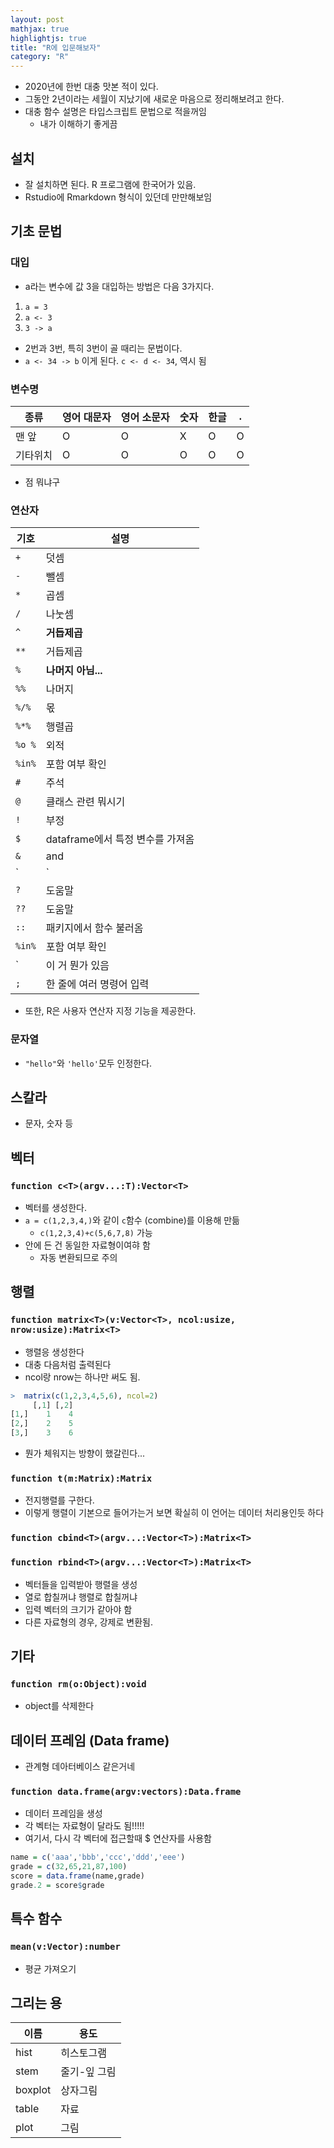```yaml
---
layout: post
mathjax: true
highlightjs: true
title: "R에 입문해보자"
category: "R"
---
```


- 2020년에 한번 대충 맛본 적이 있다.
-  그동안 2년이라는 세월이 지났기에 새로운 마음으로 정리해보려고 한다.
- 대충 함수 설명은 타입스크립트 문법으로 적을꺼임
    - 내가 이해하기 좋게끔

## 설치
- 잘 설치하면 된다. R 프로그램에 한국어가 있음.
- Rstudio에 Rmarkdown 형식이 있던데 만만해보임

## 기초 문법
### 대입
- a라는 변수에 값 3을 대입하는 방법은 다음 3가지다.
 1. `a = 3`
 2. `a <- 3`
 3. `3 -> a`
 - 2번과 3번, 특히 3번이 골 때리는 문법이다.
 - `a <- 34 -> b` 이게 된다. `c <- d <- 34`, 역시 됨
 ### 변수명

| 종류   | 영어 대문자 | 영어 소문자 | 숫자 | 한글 | `.` |
|------|--------|--------|----|----|---|
| 맨 앞  | O      | O      | X  | O  | O |
| 기타위치 | O      | O      | O  | O  | O |

- 점 뭐냐구

### 연산자
| 기호|설명 |
| --- | --- |
| `+` | 덧셈 |
| `-` | 뺄셈 |
| `*` | 곱셈 |
| `/` | 나눗셈 |
| `^` | **거듭제곱** |
| `**` |거듭제곱 |
| `%` | **나머지 아님...** |
| `%% ` | 나머지 |
| `%/%` | 몫 |
| `%*%` | 행렬곱 |
| `%o %` | 외적 |
| `%in%` | 포함 여부 확인 |
| `#` | 주석 |
| `@` | 클래스 관련 뭐시기 |
| `!` | 부정 |
| `$` | dataframe에서 특정 변수를 가져옴 |
| `&` | and |
| `|` | or |
| `?` | 도움말 |
| `??` | 도움말 |
| `::` | 패키지에서 함수 불러옴 |
| `%in%` | 포함 여부 확인 |
| \` | 이 거 뭔가 있음 |
| `;` | 한 줄에 여러 명령어 입력|

- 또한, R은 사용자 연산자 지정 기능을 제공한다. 

### 문자열
- `"hello"`와 `'hello'`모두 인정한다. 

## 스칼라
- 문자, 숫자 등
## 벡터
### `function c<T>(argv...:T):Vector<T>`
- 벡터를 생성한다.
- `a = c(1,2,3,4,)`와 같이 `c`함수 (combine)를 이용해 만듦
    - `c(1,2,3,4)+c(5,6,7,8)` 가능
- 안에 든 건 동일한 자료형이여햐 함
    - 자동 변환되므로 주의
## 행렬
### `function matrix<T>(v:Vector<T>, ncol:usize, nrow:usize):Matrix<T>`
- 행렬응 생성한다
- 대충 다음처럼 출력된다
- ncol랑 nrow는 하나만 써도 됨.
```R
>  matrix(c(1,2,3,4,5,6), ncol=2)
     [,1] [,2]
[1,]    1    4
[2,]    2    5
[3,]    3    6
```
- 뭔가 체워지는 방향이 했갈린다...

### `function t(m:Matrix):Matrix`
- 전지행렬를 구한다.
- 이렇게 행렬이 기본으로 들어가는거 보면 확실히 이 언어는 데이터 처리용인듯 하다
### `function cbind<T>(argv...:Vector<T>):Matrix<T>`
### `function rbind<T>(argv...:Vector<T>):Matrix<T>`
- 벡터들을 입력받아 행렬을 생성
- 열로 합칠꺼냐 행렬로 합칠꺼냐
- 입력 벡터의 크기가 같아야 함
- 다른 자료형의 경우, 강제로 변환됨.

## 기타
### `function rm(o:Object):void`
- object를 삭제한다

## 데이터 프레임 (Data frame)
- 관계형 데아터베이스 같은거네
### `function data.frame(argv:vectors):Data.frame`
- 데이터 프레임을 생성
- 각 벡터는 자료형이 달라도 됨!!!!!
- 여기서, 다시 각 벡터에 접근할때 $ 연산자를 사용함
```R
name = c('aaa','bbb','ccc','ddd','eee')
grade = c(32,65,21,87,100)
score = data.frame(name,grade)
grade.2 = score$grade
```

## 특수 함수
### `mean(v:Vector):number`
- 평균 가져오기
## 그리는 용
|이름|용도
-|-
hist|히스토그램
stem|줄기-잎 그림
boxplot|상자그림
table|자료
plot|그림